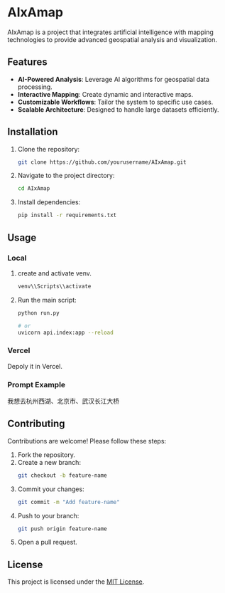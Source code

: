 # AIxAmap

AIxAmap is a project that integrates artificial intelligence with mapping technologies to provide advanced geospatial analysis and visualization.

## Features

- **AI-Powered Analysis**: Leverage AI algorithms for geospatial data processing.
- **Interactive Mapping**: Create dynamic and interactive maps.
- **Customizable Workflows**: Tailor the system to specific use cases.
- **Scalable Architecture**: Designed to handle large datasets efficiently.

## Installation

1. Clone the repository:
    ```bash
    git clone https://github.com/yourusername/AIxAmap.git
    ```
2. Navigate to the project directory:
    ```bash
    cd AIxAmap
    ```
3. Install dependencies:
    ```bash
    pip install -r requirements.txt
    ```

## Usage


### Local
1. create and activate venv.
    ```bash
    venv\\Scripts\\activate
    ```
2. Run the main script:
    ```bash
    python run.py

    # or
    uvicorn api.index:app --reload
    ```

### Vercel
Depoly it in Vercel.

### Prompt Example
我想去杭州西湖、北京市、武汉长江大桥


## Contributing

Contributions are welcome! Please follow these steps:

1. Fork the repository.
2. Create a new branch:
    ```bash
    git checkout -b feature-name
    ```
3. Commit your changes:
    ```bash
    git commit -m "Add feature-name"
    ```
4. Push to your branch:
    ```bash
    git push origin feature-name
    ```
5. Open a pull request.

## License

This project is licensed under the [MIT License](LICENSE).